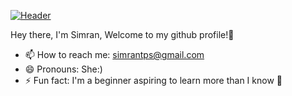 [![Header](https://raw.githubusercontent.com/MartinHeinz/<OWNER>/<OWNER>/readme_header.png "Header")](https://some-url.dev/)

Hey there, I'm Simran, Welcome to my github profile!👋

- 📫 How to reach me: simrantps@gmail.com
- 😄 Pronouns: She:)
- ⚡ Fun fact: I'm a beginner aspiring to learn more than I know :information_desk_person:

